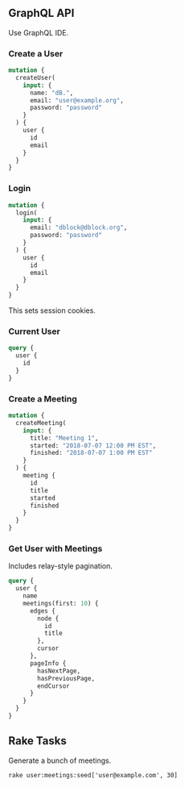 ## GraphQL API

Use GraphQL IDE.

### Create a User

```graphql
mutation {
  createUser(
    input: {
      name: "dB.",
      email: "user@example.org",
      password: "password"
    }
  ) {
    user {
      id
      email
    }
  }
}
```

### Login

```graphql
mutation {
  login(
    input: {
      email: "dblock@dblock.org",
      password: "password"
    }
  ) {
    user {
      id
      email
    }
  }
}
```

This sets session cookies.

### Current User

```graphql
query {
  user {
    id
  }
}
```

### Create a Meeting

```graphql
mutation {
  createMeeting(
    input: {
      title: "Meeting 1",
      started: "2018-07-07 12:00 PM EST",
      finished: "2018-07-07 1:00 PM EST"
    }
  ) {
    meeting {
      id
      title
      started
      finished
    }
  }
}
```

### Get User with Meetings

Includes relay-style pagination.

```graphql
query {
  user {
    name
    meetings(first: 10) {
      edges {
        node {
          id
          title
        },
        cursor
      },
      pageInfo {
        hasNextPage,
        hasPreviousPage,
        endCursor
      }
    }
  }
}
```

## Rake Tasks

Generate a bunch of meetings.

```
rake user:meetings:seed['user@example.com', 30]
```
